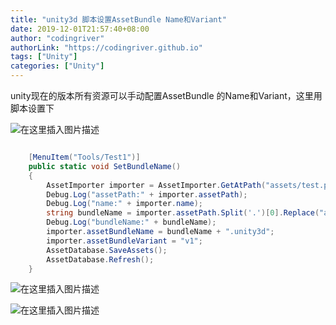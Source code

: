 ```yaml
---
title: "unity3d 脚本设置AssetBundle Name和Variant"
date: 2019-12-01T21:57:40+08:00
author: "codingriver"
authorLink: "https://codingriver.github.io"
tags: ["Unity"]
categories: ["Unity"]
---
```


<!--more-->



unity现在的版本所有资源可以手动配置AssetBundle 的Name和Variant，这里用脚本设置下
  
  

![在这里插入图片描述](https://img-blog.csdnimg.cn/20181112122730679.png?x-oss-process=image/watermark,type_ZmFuZ3poZW5naGVpdGk,shadow_10,text_aHR0cHM6Ly9ibG9nLmNzZG4ubmV0L2NvZGluZ3JpdmVy,size_16,color_FFFFFF,t_70)  

```csharp

    [MenuItem("Tools/Test1")]
    public static void SetBundleName()
    {
        AssetImporter importer = AssetImporter.GetAtPath("assets/test.prefab");
        Debug.Log("assetPath:" + importer.assetPath);
        Debug.Log("name:" + importer.name);
        string bundleName = importer.assetPath.Split('.')[0].Replace("assets/",string.Empty);
        Debug.Log("bundleName:" + bundleName);
        importer.assetBundleName = bundleName + ".unity3d";
        importer.assetBundleVariant = "v1";
        AssetDatabase.SaveAssets();
        AssetDatabase.Refresh();
    }
```


  
  

![在这里插入图片描述](https://img-blog.csdnimg.cn/20181112122805789.png?x-oss-process=image/watermark,type_ZmFuZ3poZW5naGVpdGk,shadow_10,text_aHR0cHM6Ly9ibG9nLmNzZG4ubmV0L2NvZGluZ3JpdmVy,size_16,color_FFFFFF,t_70)  

  
  

![在这里插入图片描述](https://img-blog.csdnimg.cn/2018111212281621.png)  
